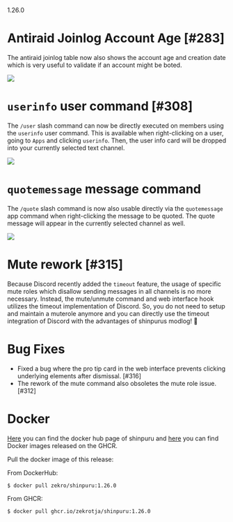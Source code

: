 1.26.0

# Antiraid Joinlog Account Age [#283]

The antiraid joinlog table now also shows the account age and creation date which is very useful to validate if an account might be boted.

![](https://user-images.githubusercontent.com/16734205/147818785-6cd358d7-fa48-475f-9b4b-15defd70c730.png)

# `userinfo` user command [#308]

The `/user` slash command can now be directly executed on members using the `userinfo` user command. This is available when right-clicking on a user, going to `Apps` and clicking `userinfo`. Then, the user info card will be dropped into your currently selected text channel.

![](https://user-images.githubusercontent.com/16734205/147783482-0b3dc68c-2f07-4bed-b26c-421c0a6ddb17.png)

# `quotemessage` message command

The `/quote` slash command is now also usable directly via the `quotemessage` app command when right-clicking the message to be quoted. The quote message will appear in the currently selected channel as well.

![](https://user-images.githubusercontent.com/16734205/147783769-d7b80e68-ba5a-4649-aff6-0571bb99b132.png)

# Mute rework [#315]

Because Discord recently added the `timeout` feature, the usage of specific mute roles which disallow sending messages in all channels is no more necessary. Instead, the mute/unmute command and web interface hook utilizes the timeout implementation of Discord. So, you do not need to setup and maintain a muterole anymore and you can directly use the timeout integration of Discord with the advantages of shinpurus modlog! 🤯


# Bug Fixes

- Fixed a bug where the pro tip card in the web interface prevents clicking underlying elements after dismissal. [#316]
- The rework of the mute command also obsoletes the mute role issue. [#312]

# Docker

[Here](https://hub.docker.com/r/zekro/shinpuru) you can find the docker hub page of shinpuru and [here](https://github.com/zekroTJA?tab=packages&repo_name=shinpuru) you can find Docker images released on the GHCR.

Pull the docker image of this release:

From DockerHub:

```
$ docker pull zekro/shinpuru:1.26.0
```

From GHCR:

```
$ docker pull ghcr.io/zekrotja/shinpuru:1.26.0
```
